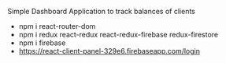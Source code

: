 Simple Dashboard Application to track balances of clients

- npm i react-router-dom
- npm i redux react-redux react-redux-firebase redux-firestore
- npm i firebase
- https://react-client-panel-329e6.firebaseapp.com/login

